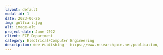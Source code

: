 ```yaml
---
layout: default
modal-id: 1
date: 2023-06-26
img: golfcart.jpg
alt: image-alt
project-date: June 2022
client: ECE Department
category: Electrical/Computer Engineering
description: See Publishing - https://www.researchgate.net/publication/370621855_Drive-By-Wire_Conversion_of_an_Electric_Golf-Cart_for_Self-Driving_Vehicles_Research
---
```

